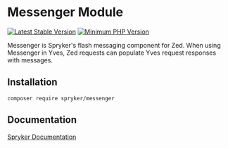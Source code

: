 # Messenger Module
[![Latest Stable Version](https://poser.pugx.org/spryker/messenger/v/stable.svg)](https://packagist.org/packages/spryker/messenger)
[![Minimum PHP Version](https://img.shields.io/badge/php-%3E%3D%208.0-8892BF.svg)](https://php.net/)

Messenger is Spryker's flash messaging component for Zed. When using Messenger in Yves, Zed requests can populate Yves request responses with messages.

## Installation

```
composer require spryker/messenger
```

## Documentation

[Spryker Documentation](https://docs.spryker.com)
